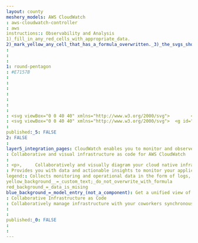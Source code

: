 ```yaml
---
layout: county 
meshery_models: AWS CloudWatch
: aws-cloudwatch-controller
: aws
instructions:: Observability and Analysis
1)_fill_in_any_red_cells_with_appropriate_data.
2)_mark_yellow_any_cell_that_has_a_formula_overwritten._3)_the_svgs_shouldn't_have_xml_header_they_are_added_programmatically_through_workflows: Management Governance
: 
: 
: 
1: round-pentagon
: #E7157B
: 
: 
: 
: 
: 
: 
: 
: <svg viewBox="0 0 40 40" xmlns="http://www.w3.org/2000/svg">        <g id="Icon-Architecture/32/Arch_Amazon-CloudWatch_32" stroke="none" stroke-width="1" fill="none" fill-rule="evenodd">        <g id="Icon-Architecture-BG/32/Management-Governance" fill="#E7157B">            <rect id="Rectangle" x="0" y="0" width="40" height="40"></rect>        </g>        <path d="M27.6299844,24.1243419 C27.6299844,22.2207948 26.0499046,20.6723135 24.1075134,20.6723135 C22.1651223,20.6723135 20.5850425,22.2207948 20.5850425,24.1243419 C20.5850425,26.027889 22.1651223,27.5763703 24.1075134,27.5763703 C26.0499046,27.5763703 27.6299844,26.027889 27.6299844,24.1243419 L27.6299844,24.1243419 Z M28.6364047,24.1243419 C28.6364047,26.5713369 26.6044421,28.5626641 24.1075134,28.5626641 C21.6105848,28.5626641 19.5786222,26.5713369 19.5786222,24.1243419 C19.5786222,21.6773469 21.6105848,19.6860197 24.1075134,19.6860197 C26.6044421,19.6860197 28.6364047,21.6773469 28.6364047,24.1243419 L28.6364047,24.1243419 Z M32.9116779,30.7029217 L29.5250737,27.7134651 C29.2362311,28.1306674 28.8950547,28.5064453 28.5166406,28.8457304 L31.8841229,31.8223652 C32.2001388,32.0995137 32.6862398,32.0738701 32.9690439,31.7661464 C33.2508416,31.459409 33.2256811,30.9810565 32.9116779,30.7029217 L32.9116779,30.7029217 Z M24.1075134,29.5489579 C27.1589797,29.5489579 29.6428249,27.1157711 29.6428249,24.1243419 C29.6428249,21.1329127 27.1589797,18.6997259 24.1075134,18.6997259 C21.0560472,18.6997259 18.572202,21.1329127 18.572202,24.1243419 C18.572202,27.1157711 21.0560472,29.5489579 24.1075134,29.5489579 L24.1075134,29.5489579 Z M33.5859795,29.9710917 C34.3106021,30.6131689 34.3689745,31.7138729 33.7168142,32.425977 C33.3655735,32.8066864 32.8824918,33 32.3963908,33 C31.9726878,33 31.5489849,32.8530422 31.2108277,32.5551815 L27.7165365,29.4661092 C26.6809301,30.1407342 25.4410203,30.5352517 24.1075134,30.5352517 C20.5005032,30.5352517 17.5657817,27.6592189 17.5657817,24.1243419 C17.5657817,20.5894648 20.5005032,17.713432 24.1075134,17.713432 C27.7145237,17.713432 30.6492452,20.5894648 30.6492452,24.1243419 C30.6492452,25.0918961 30.4228006,26.0071768 30.0292903,26.8307321 L33.5859795,29.9710917 Z M10.5922957,24.6174888 L15.5529412,24.6174888 L15.5529412,25.6037826 L10.5862572,25.6037826 C10.0287003,25.5978649 9.42988027,25.3976472 8.79986118,25.0080611 C7.75620337,24.3738742 6,22.8806254 6,20.0351677 C6,16.5930022 8.41037654,15.3285736 9.81231997,14.8847413 C9.80124935,14.7220029 9.79621725,14.5572918 9.79621725,14.3925807 C9.79621725,11.5885474 11.7376019,8.67898061 14.3110186,7.62759139 C17.3242408,6.39077894 20.5135867,7.00523999 22.8424432,9.26582544 C23.5710914,9.97299811 24.1699115,10.83206 24.6278327,11.8292031 C25.2417491,11.3222481 26.0026028,11.0421406 26.8047198,11.0421406 C28.3656776,11.0421406 30.1238938,12.2069536 30.430852,14.7545506 C31.8871421,15.0810138 35,16.2300461 35,20.0756057 C35,21.7276479 34.4333854,23.0650623 33.3132396,24.047411 L32.6409509,23.3136084 C33.5386778,22.5255596 33.9935797,21.4357049 33.9935797,20.0756057 C33.9935797,16.6936042 31.10616,15.8532819 29.8642374,15.6491191 C29.7293771,15.6274206 29.6106195,15.5524623 29.5331251,15.4419974 C29.4546243,15.3315324 29.427451,15.1954239 29.4536179,15.0642468 C29.3066805,12.9900709 28.0164498,12.0284344 26.8047198,12.0284344 C26.0478917,12.0284344 25.3383654,12.389418 24.8572965,13.0186734 C24.7475967,13.1646449 24.5624154,13.2356581 24.3802533,13.211987 C24.1980913,13.1853571 24.044109,13.0620704 23.9817109,12.8914415 C23.5489502,11.7197245 22.9279889,10.7363895 22.1349297,9.96708034 C20.1029672,7.9944927 17.3232344,7.45893515 14.6984904,8.53794059 C12.513552,9.4305365 10.8026375,12.0018045 10.8026375,14.3925807 C10.8026375,14.6608526 10.8187402,14.9291246 10.8509457,15.1865473 C10.8690613,15.326601 10.8247788,15.467641 10.7291688,15.5741607 C10.6526809,15.658982 10.550026,15.7142145 10.4383134,15.7339403 C9.14204407,16.0613899 7.00642027,17.0536015 7.00642027,20.0351677 C7.00642027,22.2849039 8.27249696,23.5266478 9.33326393,24.1726703 C9.80628145,24.4646133 10.228978,24.6135436 10.5922957,24.6174888 L10.5922957,24.6174888 Z" id="Amazon-CloudWatch_Icon_32_Squid" fill="#FFFFFF"></path>    </g></svg>
: <svg viewBox="0 0 40 40" xmlns="http://www.w3.org/2000/svg">  <g id="Icon-Architecture/32/Arch_Amazon-CloudWatch_32" stroke="none" stroke-width="1" fill="none" fill-rule="evenodd">  <path d="M27.6299844,24.1243419 C27.6299844,22.2207948 26.0499046,20.6723135 24.1075134,20.6723135 C22.1651223,20.6723135 20.5850425,22.2207948 20.5850425,24.1243419 C20.5850425,26.027889 22.1651223,27.5763703 24.1075134,27.5763703 C26.0499046,27.5763703 27.6299844,26.027889 27.6299844,24.1243419 L27.6299844,24.1243419 Z M28.6364047,24.1243419 C28.6364047,26.5713369 26.6044421,28.5626641 24.1075134,28.5626641 C21.6105848,28.5626641 19.5786222,26.5713369 19.5786222,24.1243419 C19.5786222,21.6773469 21.6105848,19.6860197 24.1075134,19.6860197 C26.6044421,19.6860197 28.6364047,21.6773469 28.6364047,24.1243419 L28.6364047,24.1243419 Z M32.9116779,30.7029217 L29.5250737,27.7134651 C29.2362311,28.1306674 28.8950547,28.5064453 28.5166406,28.8457304 L31.8841229,31.8223652 C32.2001388,32.0995137 32.6862398,32.0738701 32.9690439,31.7661464 C33.2508416,31.459409 33.2256811,30.9810565 32.9116779,30.7029217 L32.9116779,30.7029217 Z M24.1075134,29.5489579 C27.1589797,29.5489579 29.6428249,27.1157711 29.6428249,24.1243419 C29.6428249,21.1329127 27.1589797,18.6997259 24.1075134,18.6997259 C21.0560472,18.6997259 18.572202,21.1329127 18.572202,24.1243419 C18.572202,27.1157711 21.0560472,29.5489579 24.1075134,29.5489579 L24.1075134,29.5489579 Z M33.5859795,29.9710917 C34.3106021,30.6131689 34.3689745,31.7138729 33.7168142,32.425977 C33.3655735,32.8066864 32.8824918,33 32.3963908,33 C31.9726878,33 31.5489849,32.8530422 31.2108277,32.5551815 L27.7165365,29.4661092 C26.6809301,30.1407342 25.4410203,30.5352517 24.1075134,30.5352517 C20.5005032,30.5352517 17.5657817,27.6592189 17.5657817,24.1243419 C17.5657817,20.5894648 20.5005032,17.713432 24.1075134,17.713432 C27.7145237,17.713432 30.6492452,20.5894648 30.6492452,24.1243419 C30.6492452,25.0918961 30.4228006,26.0071768 30.0292903,26.8307321 L33.5859795,29.9710917 Z M10.5922957,24.6174888 L15.5529412,24.6174888 L15.5529412,25.6037826 L10.5862572,25.6037826 C10.0287003,25.5978649 9.42988027,25.3976472 8.79986118,25.0080611 C7.75620337,24.3738742 6,22.8806254 6,20.0351677 C6,16.5930022 8.41037654,15.3285736 9.81231997,14.8847413 C9.80124935,14.7220029 9.79621725,14.5572918 9.79621725,14.3925807 C9.79621725,11.5885474 11.7376019,8.67898061 14.3110186,7.62759139 C17.3242408,6.39077894 20.5135867,7.00523999 22.8424432,9.26582544 C23.5710914,9.97299811 24.1699115,10.83206 24.6278327,11.8292031 C25.2417491,11.3222481 26.0026028,11.0421406 26.8047198,11.0421406 C28.3656776,11.0421406 30.1238938,12.2069536 30.430852,14.7545506 C31.8871421,15.0810138 35,16.2300461 35,20.0756057 C35,21.7276479 34.4333854,23.0650623 33.3132396,24.047411 L32.6409509,23.3136084 C33.5386778,22.5255596 33.9935797,21.4357049 33.9935797,20.0756057 C33.9935797,16.6936042 31.10616,15.8532819 29.8642374,15.6491191 C29.7293771,15.6274206 29.6106195,15.5524623 29.5331251,15.4419974 C29.4546243,15.3315324 29.427451,15.1954239 29.4536179,15.0642468 C29.3066805,12.9900709 28.0164498,12.0284344 26.8047198,12.0284344 C26.0478917,12.0284344 25.3383654,12.389418 24.8572965,13.0186734 C24.7475967,13.1646449 24.5624154,13.2356581 24.3802533,13.211987 C24.1980913,13.1853571 24.044109,13.0620704 23.9817109,12.8914415 C23.5489502,11.7197245 22.9279889,10.7363895 22.1349297,9.96708034 C20.1029672,7.9944927 17.3232344,7.45893515 14.6984904,8.53794059 C12.513552,9.4305365 10.8026375,12.0018045 10.8026375,14.3925807 C10.8026375,14.6608526 10.8187402,14.9291246 10.8509457,15.1865473 C10.8690613,15.326601 10.8247788,15.467641 10.7291688,15.5741607 C10.6526809,15.658982 10.550026,15.7142145 10.4383134,15.7339403 C9.14204407,16.0613899 7.00642027,17.0536015 7.00642027,20.0351677 C7.00642027,22.2849039 8.27249696,23.5266478 9.33326393,24.1726703 C9.80628145,24.4646133 10.228978,24.6135436 10.5922957,24.6174888 L10.5922957,24.6174888 Z" id="Amazon-CloudWatch_Icon_32_Squid" fill="#FFFFFF"></path> </g></svg>
: 
published:_5: FALSE
2: FALSE
: 
layer5_integration_pages: CloudWatch enables you to monitor and observe your AWS and on-premises resources and applications.
: Collaborative and visual infrastructure as code for AWS CloudWatch
: 
: <p>,     Collaboratively and visually diagram your cloud native infrastructure with GitOps-style pipeline integration. Design, test, and manage configuration your Kubernetes-based, containerized applications as a visual topology., </p>, <p>,     Looking for best practice cloud native design and deployment best practices? Choose from thousands of pre-built components in MeshMap. Choose from hundreds of ready-made design patterns by importing templates from Meshery Catalog or use our low code designer, MeshMap, to create and deploy your own cloud native infrastructure designs., </p>
: Provides you with data and actionable insights to monitor your applications, respond to system-wide performance changes, and optimize resource utilization.
legend:: Collects monitoring and operational data in the form of logs, metrics, and traces.
yellow_background__=_custom_text;_do_not_overwrite_with_formula
red_background_=_data_is_mising
blue_background_=_model_entry_(not_a_component): Get a unified view of operational health and gain complete visibility of your AWS resources, applications, and services running on AWS and on-premises.
: Collaborative Infrastructure as Code
: Collaboratively manage infrastructure with your coworkers synchronously sharing the same designs.
: 
: 
published:_0: FALSE
: 
: 
---
```

